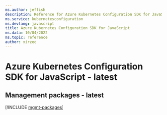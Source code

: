 ```yaml
---
ms.author: jeffish
description: Reference for Azure Kubernetes Configuration SDK for JavaScript
ms.service: kubernetesconfiguration
ms.devlang: javascript
title: Azure Kubernetes Configuration SDK for JavaScript
ms.data: 10/04/2022
ms.topic: reference
author: xirzec
---
```

# Azure Kubernetes Configuration SDK for JavaScript - latest

## Management packages - latest
[!INCLUDE [mgmt-packages](kubernetes-configuration-mgmt-index.md)]